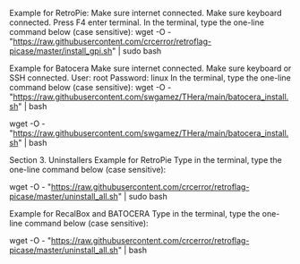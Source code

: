 Example for RetroPie:
Make sure internet connected.
Make sure keyboard connected.
Press F4 enter terminal.
In the terminal, type the one-line command below (case sensitive):
wget -O - "https://raw.githubusercontent.com/crcerror/retroflag-picase/master/install_gpi.sh" | sudo bash

Example for Batocera
Make sure internet connected.
Make sure keyboard or SSH connected.
User: root Password: linux
In the terminal, type the one-line command below (case sensitive):
wget -O - "https://raw.githubusercontent.com/swgamez/THera/main/batocera_install.sh" | bash

wget -O - "https://raw.githubusercontent.com/swgamez/THera/main/batocera_install.sh" | bash

Section 3. Uninstallers
Example for RetroPie
Type in the terminal, type the one-line command below (case sensitive):

wget -O - "https://raw.githubusercontent.com/crcerror/retroflag-picase/master/uninstall_all.sh" | sudo bash

Example for RecalBox and BATOCERA
Type in the terminal, type the one-line command below (case sensitive):

wget -O - "https://raw.githubusercontent.com/crcerror/retroflag-picase/master/uninstall_all.sh" | bash
